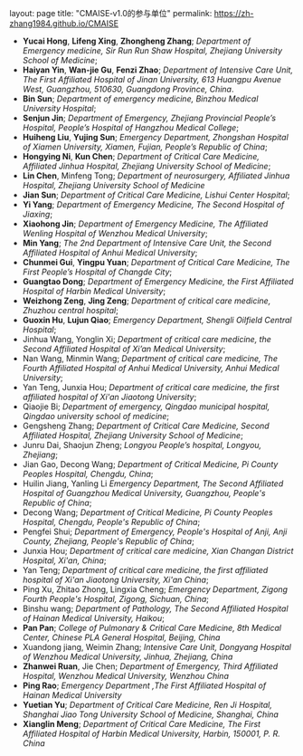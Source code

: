 layout: page
title: "CMAISE‐v1.0的参与单位"
permalink: https://zh-zhang1984.github.io/CMAISE

- **Yucai Hong**, **Lifeng Xing**, **Zhongheng Zhang**; *Department of Emergency medicine, Sir Run Run Shaw Hospital, Zhejiang University School of Medicine*;
- **Haiyan Yin**, **Wan-jie Gu**, **Fenzi Zhao**; *Department of Intensive Care Unit, The First Affiliated Hospital of Jinan University, 613 Huangpu Avenue West, Guangzhou, 510630, Guangdong Province, China*.
- **Bin Sun**; *Department of emergency medicine, Binzhou Medical University Hospital*;
-	**Senjun Jin**; *Department of Emergency, Zhejiang Provincial People’s Hospital, People’s Hospital of Hangzhou Medical College*; 
-	**Huiheng Liu**, **Yujing Sun**; *Emergency Department, Zhongshan Hospital of Xiamen University, Xiamen, Fujian, People’s Republic of China*;
-	**Hongying Ni**, **Kun Chen**; *Department of Critical Care Medicine, Affiliated Jinhua Hospital, Zhejiang University School of Medicine*; 
-	**Lin Chen**, Minfeng Tong; *Department of neurosurgery, Affiliated Jinhua Hospital, Zhejiang University School of Medicine*
-	**Jian Sun**; *Department of Critical Care Medicine, Lishui Center Hospital*; 
-	**Yi Yang**; *Department of Emergency Medicine, The Second Hospital of Jiaxing*; 
-	**Xiaohong Jin**; *Department of Emergency Medicine, The Affiliated Wenling Hospital of Wenzhou Medical University*; 
-	**Min Yang**; *The 2nd Department of Intensive Care Unit, the Second Affiliated Hospital of Anhui Medical University*; 
-	**Chunmei Gui**, **Yingpu Yuan**; *Department of Critical Care Medicine, The First People’s Hospital of Changde City*; 
-	**Guangtao Dong**; *Department of Emergency Medicine, the First Affiliated Hospital of Harbin Medical University*; 
-	**Weizhong Zeng**, **Jing Zeng**; *Department of critical care medicine, Zhuzhou central hospital*; 
-	**Guoxin Hu**, **Lujun Qiao**; *Emergency Department, Shengli Oilfield Central Hospital*; 
-	Jinhua Wang, Yonglin Xi; *Department of critical care medicine, the Second Affiliated Hospital of Xi’an Medical University*; 
-	Nan Wang, Minmin Wang; *Department of critical care medicine, The Fourth Affiliated Hospital of Anhui Medical University, Anhui Medical University*; 
-	Yan Teng, Junxia Hou; *Department of critical care medicine, the first affiliated hospital of Xi'an Jiaotong University*; 
-	Qiaojie Bi; *Department of emergency, Qingdao municipal hospital, Qingdao university school of medicine*; 
-	Gengsheng Zhang; *Department of Critical Care Medicine, Second Affiliated Hospital, Zhejiang University School of Medicine*; 
-	Junru Dai, Shaojun Zheng; *Longyou People’s hospital, Longyou, Zhejiang*;
-	Jian Gao, Decong Wang; *Department of Critical Medicine, Pi County Peoples Hospital, Chengdu, China*;
-	Huilin Jiang, Yanling Li *Emergency Department, The Second Affiliated Hospital of Guangzhou Medical University, Guangzhou, People's Republic of China*;
-	Decong Wang; *Department of Critical Medicine, Pi County Peoples Hospital, Chengdu, People's Republic of China*;
-	Pengfei Shui; *Department of Emergency, People's Hospital of Anji, Anji County, Zhejiang, People's Republic of China*;
-	Junxia Hou; *Department of critical care medicine, Xian Changan District Hospital, Xi'an, China*;
-	Yan Teng; *Department of critical care medicine, the first affiliated hospital of Xi'an Jiaotong University, Xi'an China*;
-	Ping Xu, Zhitao Zhong, Lingxia Cheng; *Emergency Department, Zigong Fourth People's Hospital, Zigong, Sichuan, China*;
-	Binshu wang; *Department of Pathology, The Second Affiliated Hospital of Hainan Medical University, Haikou*;
-	**Pan Pan**; *College of Pulmonary & Critical Care Medicine, 8th Medical Center, Chinese PLA General Hospital, Beijing, China*
-	Xuandong jiang, Weimin Zhang; *Intensive Care Unit, Dongyang Hospital of Wenzhou Medical University, Jinhua, Zhejiang, China*
-	**Zhanwei Ruan**, Jie Chen; *Department of Emergency, Third Affiliated Hospital, Wenzhou Medical University, Wenzhou China*
-	**Ping Rao**; *Emergency Department ,The First Affiliated Hospital of Hainan Medical University*
-	**Yuetian Yu**; *Department of Critical Care Medicine, Ren Ji Hospital, Shanghai Jiao Tong University School of Medicine, Shanghai, China*
-	**Xianglin Meng**; *Department of Critical Care Medicine, The First Affiliated Hospital of Harbin Medical University, Harbin, 150001, P. R. China*
